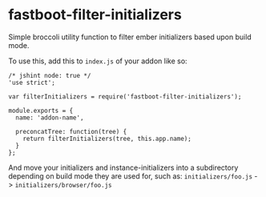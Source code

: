 # fastboot-filter-initializers
Simple broccoli utility function to filter ember initializers based upon build mode.

To use this, add this to `index.js` of your addon like so:
```
/* jshint node: true */
'use strict';

var filterInitializers = require('fastboot-filter-initializers');

module.exports = {
  name: 'addon-name',

  preconcatTree: function(tree) {
    return filterInitializers(tree, this.app.name);
  }
};
```
And move your initializers and instance-initializers into a subdirectory depending on build mode they are used for, such as: `initializers/foo.js` -> `initializers/browser/foo.js`
